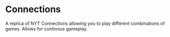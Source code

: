 # Connections
A replica of NYT Connections allowing you to play different combinations of games. Allows for continous gameplay.
